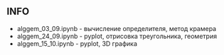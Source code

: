 ## INFO

- alggem_03_09.ipynb - вычисление определителя, метод крамера
- alggem_24_09.ipynb - pyplot, отрисовка треугольника, геометрия
- alggem_15_10.ipynb - pyplot, 3D графика